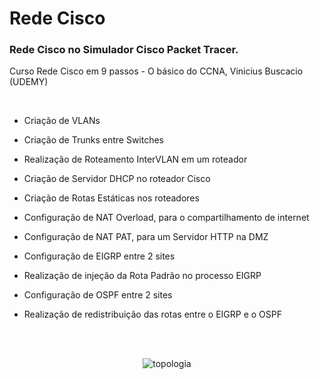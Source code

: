 # Rede Cisco
### Rede Cisco no Simulador Cisco Packet Tracer.

Curso Rede Cisco em 9 passos - O básico do CCNA, Vinicius Buscacio (UDEMY)

<br>

- Criação de VLANs

- Criação de Trunks entre Switches

- Realização de Roteamento InterVLAN em um roteador

- Criação de Servidor DHCP no roteador Cisco

- Criação de Rotas Estáticas nos roteadores

- Configuração de NAT Overload, para o compartilhamento de internet

- Configuração de NAT PAT, para um Servidor HTTP na DMZ

- Configuração de EIGRP entre 2 sites

- Realização de injeção da Rota Padrão no processo EIGRP

- Configuração de OSPF entre 2 sites

- Realização de redistribuição das rotas entre o EIGRP e o OSPF

<br><br>

<div align="center">

![topologia](https://user-images.githubusercontent.com/48495838/148286848-f9f92a32-b515-424d-8723-3a7f78633f3d.png)

</div>
 
